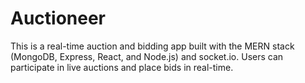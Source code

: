 # Auctioneer

This is a real-time auction and bidding app built with the MERN stack (MongoDB, Express, React, and Node.js) and socket.io. Users can participate in live auctions and place bids in real-time.



